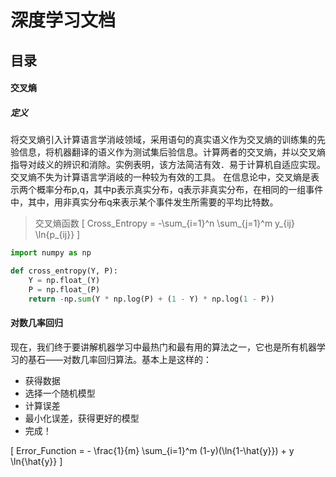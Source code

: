 # 深度学习文档
## 目录

#### 交叉熵

##### 定义
  将交叉熵引入计算语言学消岐领域，采用语句的真实语义作为交叉熵的训练集的先验信息，将机器翻译的语义作为测试集后验信息。计算两者的交叉熵，并以交叉熵指导对歧义的辨识和消除。实例表明，该方法简洁有效．易于计算机自适应实现。交叉熵不失为计算语言学消岐的一种较为有效的工具。
  在信息论中，交叉熵是表示两个概率分布p,q，其中p表示真实分布，q表示非真实分布，在相同的一组事件中，其中，用非真实分布q来表示某个事件发生所需要的平均比特数。

> 交叉熵函数
\[
Cross_Entropy = -\sum_{i=1}^n \sum_{j=1}^m y_{ij} \ln{p_{ij}}
\]
```py
import numpy as np

def cross_entropy(Y, P):
    Y = np.float_(Y)
    P = np.float_(P)
    return -np.sum(Y * np.log(P) + (1 - Y) * np.log(1 - P))
```

#### 对数几率回归
现在，我们终于要讲解机器学习中最热门和最有用的算法之一，它也是所有机器学习的基石——对数几率回归算法。基本上是这样的：

- 获得数据
- 选择一个随机模型
- 计算误差
- 最小化误差，获得更好的模型
- 完成！

\[
Error_Function = - \frac{1}{m} \sum_{i=1}^m (1-y)(\ln{1-\hat{y}}) + y \ln{\hat{y}}
\]
